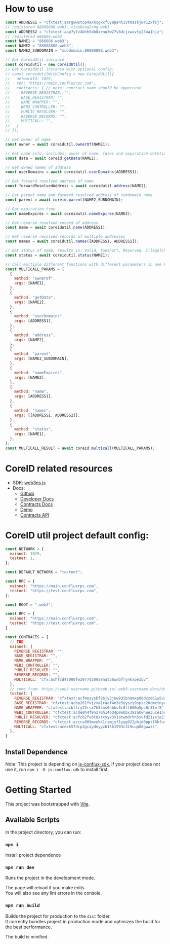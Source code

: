 # How to use
```javascript
const ADDRESS1 = "cfxtest:aargwwstcp4axhxgkxfuy9pent1vtmaskjwr12xfsj"; 
// registered 88888888.web3, xiaokonglong.web3
const ADDRESS2 = "cfxtest:aap7yfv4bhh5db8xrnu3w27v8dcjzwavty234a1hjz"; 
// registered 666666.web3
const NAME1 = "666666.web3";
const NAME2 = "88888888.web3";
const NAME2_SUBDOMAIN = "subdomain.88888888.web3";

// Get CoreidUtil instance
const coreidutil = new CoreidUtil();
// Get CoreidUtil instance with optional config:
// const coreidutilWithConfig = new CoreidUtil({
//   networkId: 1029,
//   rpc: "https://main.confluxrpc.com",
//   contracts: { // note: contract name should be uppercase
//     REVERSE_REGISTRAR: "",
//     BASE_REGISTRAR: "",
//     NAME_WRAPPER: "",
//     WEB3_CONTROLLER: "",
//     PUBLIC_RESOLVER: "",
//     REVERSE_RECORDS: "",
//     MULTICALL: "",
//   }
// });

// Get owner of name
const owner = await coreidutil.ownerOf(NAME1);

// Get name info, includes: owner of name, fuses and expiration datetime of fuses
const data = await coreid.getData(NAME1);

// Get owned names of address
const userDomains = await coreidutil.userDomains(ADDRESS1);

// Get forward resolved address of name
const forwardResolvedAddress = await coreidutil.address(NAME2);

// Get parent name and forward resolved address of subdomain name
const parent = await coreid.parent(NAME2_SUBDOMAIN);

// Get expiration time
const nameExpires = await coreidutil.nameExpires(NAME2);

// Get reverse resolved record of address
const name = await coreidutil.name(ADDRESS1);

// Get reverse resolved records of multiple addresses
const names = await coreidutil.names([ADDRESS1, ADDRESS1]);

// Get status of name, results in: Valid, TooShort, Reserved, IllegalChar, Locked, Registered, SoldOut
const status = await coreidutil.status(NAME1);

// Call multiple different functions with different parameters in one RPC call
const MULTICALL_PARAMS = [
  {
    method: "ownerOf",
    args: [NAME1],
  },
  {
    method: "getData",
    args: [NAME2],
  },
  {
    method: "userDomains",
    args: [ADDRESS1],
  },
  {
    method: "address",
    args: [NAME2],
  },
  {
    method: "parent",
    args: [NAME2_SUBDOMAIN],
  },
  {
    method: "nameExpires",
    args: [NAME2],
  },
  {
    method: "name",
    args: [ADDRESS1],
  },
  {
    method: "names",
    args: [[ADDRESS1, ADDRESS2]],
  },
  {
    method: "status",
    args: [NAME1],
  },
];
const MULTICALL_RESULT = await coreid.multicall(MULTICALL_PARAMS);
```

# CoreID related resources

- SDK: [web3ns.js](https://github.com/web3-identity/web3ns.js)
- Docs: 
  - [Github](https://github.com/web3-identity/cns-contracts)
  - [Developer Docs](https://web3-username.gitbook.io)
  - [Contracts Docs](https://github.com/web3-identity/cns-contracts/tree/master/docs)
  - [Demo](https://github.com/zctocm/cns-demo)
  - [Contracts API](https://github.com/web3-identity/cns-contracts/blob/master/docs/index.md#solidity-api)
  
# CoreID util project default config:
```javascript
const NETWORK = {
  mainnet: 1029,
  testnet: 1,
};

const DEFAULT_NETWORK = "testnet";

const RPC = {
  mainnet: "https://main.confluxrpc.com",
  testnet: "https://test.confluxrpc.com",
};

const ROOT = ".web3";

const RPC = {
  mainnet: "https://main.confluxrpc.com",
  testnet: "https://test.confluxrpc.com",
}

const CONTRACTS = {
  // TBD
  mainnet: {
    REVERSE_REGISTRAR: "",
    BASE_REGISTRAR: "",
    NAME_WRAPPER: "",
    WEB3_CONTROLLER: "",
    PUBLIC_RESOLVER: "",
    REVERSE_RECORDS: "",
    MULTICALL: "cfx:achfcd4z000fw2977dz09z8nat38wxbfrynkxpe15v",
  },
  // come from: https://web3-username.gitbook.io/.web3-username-docs/deployment#testnet
  testnet: {
    REVERSE_REGISTRAR: "cfxtest:acfmezysbf86jy3jnw835bnamxp08dxzd61w5ur8hy",
    BASE_REGISTRAR: "cfxtest:acbp262fvjzva1raef4n3e5yyszy9spsc20cmztnya",
    NAME_WRAPPER: "cfxtest:acbttry22rsx7k54ms6hbkc0c8tf680u5pc0r31ef5",
    WEB3_CONTROLLER: "cfxtest:acde0h4f9nz70h146d4p0wbbx38zamwhue3uce1ndt",
    PUBLIC_RESOLVER: "cfxtest:acfcb2fv6t8xrxyyx3x1atwmdrhh5xvfd21zsje216",
    REVERSE_RECORDS: "cfxtest:acccv089mvek41rsmjyf1yyg922phjd0ppt16hfuv1",
    MULTICALL: "cfxtest:acexk57dcp2gcaydnyyz615b1993c319uup08gwwzs",
  },
}
```

## Install Dependence
Note: This project is depending on [js-conflux-sdk](https://www.npmjs.com/package/js-conflux-sdk), if your project does not use it, run `npm i -D js-conflux-sdk` to install first.

# Getting Started

This project was bootstrapped with [Vite](https://cn.vitejs.dev/guide/#scaffolding-your-first-vite-project).

## Available Scripts

In the project directory, you can run:

### `npm i`

Install project dependence

### `npm run dev`

Runs the project in the development mode.

The page will reload if you make edits.\
You will also see any lint errors in the console.

### `npm run build`

Builds the project for production to the `dist` folder.\
It correctly bundles project in production mode and optimizes the build for the best performance.

The build is minified.